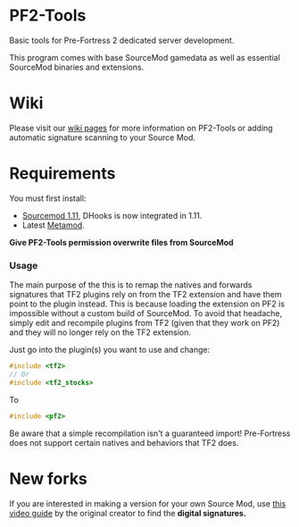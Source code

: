 # PF2-Tools
Basic tools for Pre-Fortress 2 dedicated server development.

This program comes with base SourceMod gamedata as well as essential SourceMod binaries and extensions.

# Wiki
Please visit our [wiki pages](https://github.com/dangreene0/PF2-Tools/wiki) for more information on PF2-Tools or adding automatic signature scanning to your Source Mod.

# Requirements
You must first install:
- [Sourcemod 1.11](https://www.sourcemod.net/downloads.php?branch=1.11-dev&all=1), DHooks is now integrated in 1.11. 
- Latest [Metamod](https://www.sourcemm.net/downloads.php?branch=stable).

**Give PF2-Tools permission overwrite files from SourceMod**

### Usage ###
The main purpose of the this is to remap the natives and forwards signatures that TF2 plugins rely on from the TF2 extension and have them point to the plugin instead. This is because loading the extension on PF2 is impossible without a custom build of SourceMod. To avoid that headache, simply edit and recompile plugins from TF2 (given that they work on PF2) and they will no longer rely on the TF2 extension.

Just go into the plugin(s) you want to use and change:
```cpp
#include <tf2>
// Or
#include <tf2_stocks>
```
To
```cpp
#include <pf2>
```

Be aware that a simple recompilation isn't a guaranteed import! Pre-Fortress does not support certain natives and behaviors that TF2 does.

# New forks

If you are interested in making a version for your own Source Mod, use [this video guide](https://youtu.be/SD6Rn2D7IGo) by the original creator to find the **digital signatures.**
